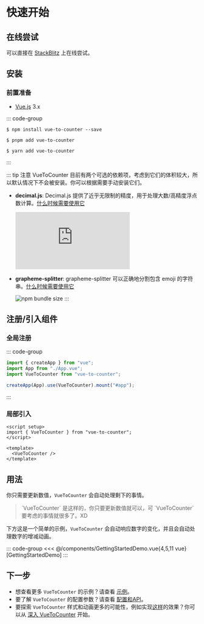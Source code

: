# 快速开始

## 在线尝试

可以直接在 [StackBlitz](https://stackblitz.com/edit/vitejs-vite-32bxkk?file=src%2Fcomponents%2FComponentToPrint.vue) 上在线尝试。

## 安装

### 前置准备

- [Vue.js](https://vuejs.org/) 3.x

::: code-group

```shell [npm]
$ npm install vue-to-counter --save
```

```shell [pnpm]
$ pnpm add vue-to-counter
```

```shell [yarn]
$ yarn add vue-to-counter
```

:::

::: tip 注意
VueToCounter 目前有两个可选的依赖项，考虑到它们的体积较大，所以默认情况下不会被安装。你可以根据需要手动安装它们。

- **decimal.js**: Decimal.js 提供了近乎无限制的精度，用于处理大数/高精度浮点数计算。[什么时候需要使用它](optional-dependencies.md#字符长度限制)

  ![npm bundle size](https://img.shields.io/bundlephobia/min/decimal.js?style=flat-square)

- **grapheme-splitter**: grapheme-splitter 可以正确地分割包含 emoji 的字符串。[什么时候需要使用它](optional-dependencies.md#支持-emoji-分词)

  ![npm bundle size](https://img.shields.io/bundlephobia/min/grapheme-splitter?style=flat-square)
  :::

## 注册/引入组件

### 全局注册

::: code-group

```javascript [main.js/main.ts]
import { createApp } from "vue";
import App from "./App.vue";
import VueToCounter from "vue-to-counter";

createApp(App).use(VueToCounter).mount("#app");
```

:::

### 局部引入

```vue
<script setup>
import { VueToCounter } from "vue-to-counter";
</script>

<template>
  <VueToCounter />
</template>
```

## 用法

你只需要更新数值，`VueToCounter` 会自动处理剩下的事情。

<blockquote class="text-xs">
`VueToCounter` 是这样的，你只要更新数值就可以，可 `VueToCounter` 要考虑的事情就很多了。XD
</blockquote>

下方这是一个简单的示例，`VueToCounter` 会自动响应数字的变化，并且会自动处理数字的增减动画。

<script setup>
import GettingStartedDemo from "../../components/GettingStartedDemo.vue"; 
import DemoContainer from "../../components/DemoContainer.vue"; 

</script>

<DemoContainer><GettingStartedDemo /></DemoContainer>

::: code-group
<<< @/components/GettingStartedDemo.vue{4,5,11 vue} [GettingStartedDemo]
:::

## 下一步

- 想查看更多 `VueToCounter` 的示例？请查看 [示例](./examples/simple-usage)。
- 要了解 `VueToCounter` 的配置参数？请查看 [配置和API](../reference/api)。
- 要探索 `VueToCounter` 样式和动画更多的可能性，例如实现[这样](./examples/logo)的效果？你可以从 [深入 VueToCounter](./vue-to-counter-in-depth) 开始。

